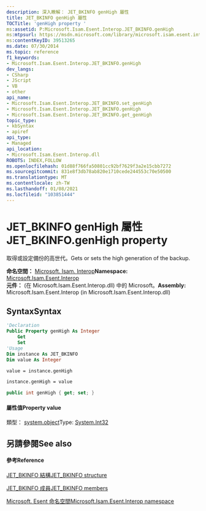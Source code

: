 ```yaml
---
description: 深入瞭解： JET_BKINFO genHigh 屬性
title: JET_BKINFO genHigh 屬性
TOCTitle: 'genHigh property '
ms:assetid: P:Microsoft.Isam.Esent.Interop.JET_BKINFO.genHigh
ms:mtpsurl: https://msdn.microsoft.com/library/microsoft.isam.esent.interop.jet_bkinfo.genhigh(v=EXCHG.10)
ms:contentKeyID: 39513265
ms.date: 07/30/2014
ms.topic: reference
f1_keywords:
- Microsoft.Isam.Esent.Interop.JET_BKINFO.genHigh
dev_langs:
- CSharp
- JScript
- VB
- other
api_name:
- Microsoft.Isam.Esent.Interop.JET_BKINFO.set_genHigh
- Microsoft.Isam.Esent.Interop.JET_BKINFO.genHigh
- Microsoft.Isam.Esent.Interop.JET_BKINFO.get_genHigh
topic_type:
- kbSyntax
- apiref
api_type:
- Managed
api_location:
- Microsoft.Isam.Esent.Interop.dll
ROBOTS: INDEX,FOLLOW
ms.openlocfilehash: 01d88f766fa50801cc92bf7629f3a2e15cbb7272
ms.sourcegitcommit: 831e8f3db78ab820e1710cede244553c70e50500
ms.translationtype: MT
ms.contentlocale: zh-TW
ms.lasthandoff: 01/08/2021
ms.locfileid: "103851444"
---
```

# <a name="jet_bkinfogenhigh-property"></a><span data-ttu-id="8ac6c-103">JET_BKINFO genHigh 屬性</span><span class="sxs-lookup"><span data-stu-id="8ac6c-103">JET_BKINFO.genHigh property</span></span>

<span data-ttu-id="8ac6c-104">取得或設定備份的高世代。</span><span class="sxs-lookup"><span data-stu-id="8ac6c-104">Gets or sets the high generation of the backup.</span></span>

<span data-ttu-id="8ac6c-105">**命名空間：**  [Microsoft. Isam. Interop](./microsoft.isam.esent.interop-namespace.md)</span><span class="sxs-lookup"><span data-stu-id="8ac6c-105">**Namespace:**  [Microsoft.Isam.Esent.Interop](./microsoft.isam.esent.interop-namespace.md)</span></span>  
<span data-ttu-id="8ac6c-106">**元件：**  (在 Microsoft.Isam.Esent.Interop.dll) 中的 Microsoft。</span><span class="sxs-lookup"><span data-stu-id="8ac6c-106">**Assembly:**  Microsoft.Isam.Esent.Interop (in Microsoft.Isam.Esent.Interop.dll)</span></span>

## <a name="syntax"></a><span data-ttu-id="8ac6c-107">Syntax</span><span class="sxs-lookup"><span data-stu-id="8ac6c-107">Syntax</span></span>

``` vb
'Declaration
Public Property genHigh As Integer
    Get
    Set
'Usage
Dim instance As JET_BKINFO
Dim value As Integer

value = instance.genHigh

instance.genHigh = value
```

``` csharp
public int genHigh { get; set; }
```

#### <a name="property-value"></a><span data-ttu-id="8ac6c-108">屬性值</span><span class="sxs-lookup"><span data-stu-id="8ac6c-108">Property value</span></span>

<span data-ttu-id="8ac6c-109">類型： [system.object](/dotnet/api/system.int32)</span><span class="sxs-lookup"><span data-stu-id="8ac6c-109">Type: [System.Int32](/dotnet/api/system.int32)</span></span>  

## <a name="see-also"></a><span data-ttu-id="8ac6c-110">另請參閱</span><span class="sxs-lookup"><span data-stu-id="8ac6c-110">See also</span></span>

#### <a name="reference"></a><span data-ttu-id="8ac6c-111">參考</span><span class="sxs-lookup"><span data-stu-id="8ac6c-111">Reference</span></span>

[<span data-ttu-id="8ac6c-112">JET_BKINFO 結構</span><span class="sxs-lookup"><span data-stu-id="8ac6c-112">JET_BKINFO structure</span></span>](./jet-bkinfo-structure2.md)

[<span data-ttu-id="8ac6c-113">JET_BKINFO 成員</span><span class="sxs-lookup"><span data-stu-id="8ac6c-113">JET_BKINFO members</span></span>](./jet-bkinfo-members.md)

[<span data-ttu-id="8ac6c-114">Microsoft. Esent 命名空間</span><span class="sxs-lookup"><span data-stu-id="8ac6c-114">Microsoft.Isam.Esent.Interop namespace</span></span>](./microsoft.isam.esent.interop-namespace.md)
